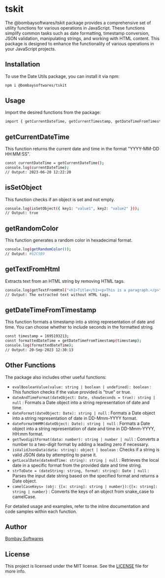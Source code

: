 # tskit

The @bombaysoftwares/tskit package provides a comprehensive set of utility functions for various operations in JavaScript. These functions simplify common tasks such as date formatting, timestamp conversion, JSON validation, manipulating strings, and working with HTML content. This package is designed to enhance the functionality of various operations in your JavaScript projects.

## Installation

To use the Date Utils package, you can install it via npm:

```bash
npm i @bombaysoftwares/tskit
```

## Usage

Import the desired functions from the package:

```bash
import { getCurrentDateTime, getCurrentTimestamp, getDateTimeFromTimestamp } from '@bombaysoftwares/tskit';
```

## getCurrentDateTime

This function returns the current date and time in the format "YYYY-MM-DD HH:MM:SS".

```bash
const currentDateTime = getCurrentDateTime();
console.log(currentDateTime);
// Output: 2023-06-20 12:22:20
```

## isSetObject

This function checks if an object is set and not empty.

```bash
console.log(isSetObject({ key1: "value1", key2: "value2" }));
// Output: true
```

## getRandomColor

This function generates a random color in hexadecimal format.

```bash
console.log(getRandomColor());
// Output: #62C5B9
```

## getTextFromHtml

Extracts text from an HTML string by removing HTML tags.

```bash
console.log(getTextFromHtml("<h1>Title</h1><p>This is a paragraph.</p>"); returns TitleThis is a paragraph.);
// Output: The extracted text without HTML tags.
```

## getDateTimeFromTimestamp

This function formats a timestamp into a string representation of date and time. You can choose whether to include seconds in the formatted string.

```bash
const timestamp = 1695193213;
const formattedDateTime = getDateTimeFromTimestamp(timestamp);
console.log(formattedDateTime);
// Output: 20-Sep-2023 12:30:13
```
## Other Functions

The package also includes other useful functions:
- `evalBooleanValue(value: string | boolean | undefined): boolean` : This function checks if the value provided is "true" or true.
- `dateAndTimeFormat(dateObject: Date, showSeconds = true): string | null` : Formats a Date object into a string representation of date and time.
- `dateFormat(dateObject: Date): string | null` : Formats a Date object into a string representation of date in DD-Mmm-YYYY format.
- `dateFormatHHMM(dateObject: Date): string | null` : Formats a Date object into a string representation of date and time in DD-Mmm-YYYY, HH:mm format.
- `getTwodigitFormat(data: number): string | number | null` : Converts a number to a two-digit format by adding a leading zero if necessary.
- `isValidJsonData(data: string): object | boolean` : Checks if a string is valid JSON data by attempting to parse it.
- `getLocalDate(dateAndTime: string): string | null` : Retrieves the local date in a specific format from the provided date and time string.
- `strToDate = (dateString: string, format: string): Date | null` : Parses the input date string based on the specified format and returns a Date object.
- `camelCaseKeys= (obj: {[x: string]: string | number}):{[x: string]: string | number}` : Converts the keys of an object from snake_case to camelCase.


For detailed usage and examples, refer to the inline documentation and code samples within each function.

## Author

[Bombay Softwares](https://www.bombaysoftwares.com/)

## License

This project is licensed under the MIT license. See the [LICENSE](LICENSE) file for more info.